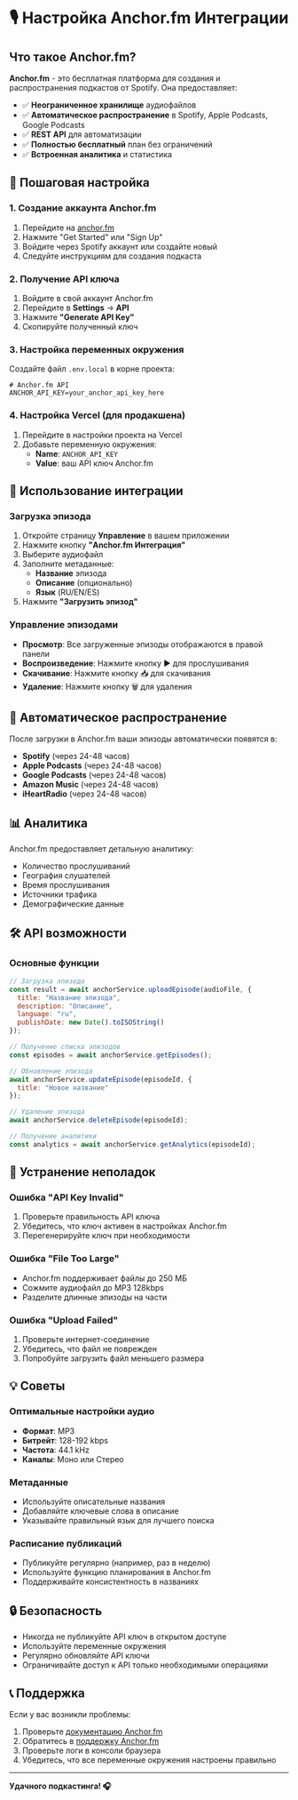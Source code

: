 # 🎙️ Настройка Anchor.fm Интеграции

## Что такое Anchor.fm?

**Anchor.fm** - это бесплатная платформа для создания и распространения подкастов от Spotify. Она предоставляет:

- ✅ **Неограниченное хранилище** аудиофайлов
- ✅ **Автоматическое распространение** в Spotify, Apple Podcasts, Google Podcasts
- ✅ **REST API** для автоматизации
- ✅ **Полностью бесплатный** план без ограничений
- ✅ **Встроенная аналитика** и статистика

## 🚀 Пошаговая настройка

### 1. Создание аккаунта Anchor.fm

1. Перейдите на [anchor.fm](https://anchor.fm)
2. Нажмите "Get Started" или "Sign Up"
3. Войдите через Spotify аккаунт или создайте новый
4. Следуйте инструкциям для создания подкаста

### 2. Получение API ключа

1. Войдите в свой аккаунт Anchor.fm
2. Перейдите в **Settings** → **API**
3. Нажмите **"Generate API Key"**
4. Скопируйте полученный ключ

### 3. Настройка переменных окружения

Создайте файл `.env.local` в корне проекта:

```env
# Anchor.fm API
ANCHOR_API_KEY=your_anchor_api_key_here
```

### 4. Настройка Vercel (для продакшена)

1. Перейдите в настройки проекта на Vercel
2. Добавьте переменную окружения:
   - **Name**: `ANCHOR_API_KEY`
   - **Value**: ваш API ключ Anchor.fm

## 📱 Использование интеграции

### Загрузка эпизода

1. Откройте страницу **Управление** в вашем приложении
2. Нажмите кнопку **"Anchor.fm Интеграция"**
3. Выберите аудиофайл
4. Заполните метаданные:
   - **Название** эпизода
   - **Описание** (опционально)
   - **Язык** (RU/EN/ES)
5. Нажмите **"Загрузить эпизод"**

### Управление эпизодами

- **Просмотр**: Все загруженные эпизоды отображаются в правой панели
- **Воспроизведение**: Нажмите кнопку ▶️ для прослушивания
- **Скачивание**: Нажмите кнопку 📥 для скачивания
- **Удаление**: Нажмите кнопку 🗑️ для удаления

## 🔗 Автоматическое распространение

После загрузки в Anchor.fm ваши эпизоды автоматически появятся в:

- **Spotify** (через 24-48 часов)
- **Apple Podcasts** (через 24-48 часов)
- **Google Podcasts** (через 24-48 часов)
- **Amazon Music** (через 24-48 часов)
- **iHeartRadio** (через 24-48 часов)

## 📊 Аналитика

Anchor.fm предоставляет детальную аналитику:

- Количество прослушиваний
- География слушателей
- Время прослушивания
- Источники трафика
- Демографические данные

## 🛠️ API возможности

### Основные функции

```javascript
// Загрузка эпизода
const result = await anchorService.uploadEpisode(audioFile, {
  title: "Название эпизода",
  description: "Описание",
  language: "ru",
  publishDate: new Date().toISOString()
});

// Получение списка эпизодов
const episodes = await anchorService.getEpisodes();

// Обновление эпизода
await anchorService.updateEpisode(episodeId, {
  title: "Новое название"
});

// Удаление эпизода
await anchorService.deleteEpisode(episodeId);

// Получение аналитики
const analytics = await anchorService.getAnalytics(episodeId);
```

## 🔧 Устранение неполадок

### Ошибка "API Key Invalid"

1. Проверьте правильность API ключа
2. Убедитесь, что ключ активен в настройках Anchor.fm
3. Перегенерируйте ключ при необходимости

### Ошибка "File Too Large"

- Anchor.fm поддерживает файлы до 250 МБ
- Сожмите аудиофайл до MP3 128kbps
- Разделите длинные эпизоды на части

### Ошибка "Upload Failed"

1. Проверьте интернет-соединение
2. Убедитесь, что файл не поврежден
3. Попробуйте загрузить файл меньшего размера

## 💡 Советы

### Оптимальные настройки аудио

- **Формат**: MP3
- **Битрейт**: 128-192 kbps
- **Частота**: 44.1 kHz
- **Каналы**: Моно или Стерео

### Метаданные

- Используйте описательные названия
- Добавляйте ключевые слова в описание
- Указывайте правильный язык для лучшего поиска

### Расписание публикаций

- Публикуйте регулярно (например, раз в неделю)
- Используйте функцию планирования в Anchor.fm
- Поддерживайте консистентность в названиях

## 🔒 Безопасность

- Никогда не публикуйте API ключ в открытом доступе
- Используйте переменные окружения
- Регулярно обновляйте API ключи
- Ограничивайте доступ к API только необходимыми операциями

## 📞 Поддержка

Если у вас возникли проблемы:

1. Проверьте [документацию Anchor.fm](https://help.anchor.fm/)
2. Обратитесь в [поддержку Anchor.fm](https://help.anchor.fm/hc/en-us)
3. Проверьте логи в консоли браузера
4. Убедитесь, что все переменные окружения настроены правильно

---

**Удачного подкастинга! 🎧** 